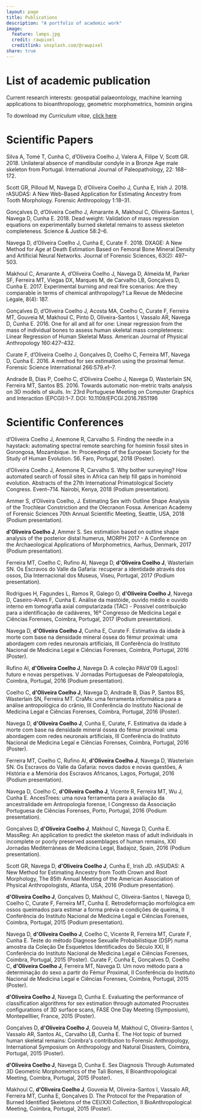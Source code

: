 ```yaml
---
layout: page
title: Publications
description: "A portfolio of academic work"
image:
  feature: lamps.jpg
  credit: rawpixel
  creditlink: unsplash.com/@rawpixel
share: true
---
```


# List of academic publication

Current research interests: geospatial palaeontology, machine learning applications to bioanthropology, geometric morphometrics, hominin origins

To download my *Curriculum vitae*, <a href="http://jcoelho.com/CV/updated.pdf">click here</a>


# Scientific Papers

Silva A, Tomé T, Cunha C, d’Oliveira Coelho J, Valera A, Filipe V, Scott GR. 2018. Unilateral absence of mandibular condyle in a Bronze Age male skeleton from Portugal. International Journal of Paleopathology, 22: 168–172.

Scott GR, Pilloud M, Navega D, d’Oliveira Coelho J, Cunha E, Irish J. 2018. rASUDAS: A New Web-Based Application for Estimating Ancestry from Tooth Morphology. Forensic Anthropology 1:18–31.

Gonçalves D, d’Oliveira Coelho J, Amarante A, Makhoul C, Oliveira-Santos I, Navega D, Cunha E. 2018. Dead weight: Validation of mass regression equations on experimentally burned skeletal remains to assess skeleton completeness. Science & Justice 58:2–6.

Navega D, d’Oliveira Coelho J, Cunha E, Curate F. 2018. DXAGE: A New Method for Age at Death Estimation Based on Femoral Bone Mineral Density and Artificial Neural Networks. Journal of Forensic Sciences, 63(2): 497–503.

Makhoul C, Amarante A, d’Oliveira Coelho J, Navega D, Almeida M, Parker SF, Ferreira MT, Viegas DX, Marques M, de Carvalho LB, Gonçalves D, Cunha E. 2017. Experimental burning and real fire scenarios: Are they comparable in terms of chemical anthropology? La Revue de Médecine Légale, 8(4): 187.

Gonçalves D, d’Oliveira Coelho J, Acosta MA, Coelho C, Curate F, Ferreira MT, Gouveia M, Makhoul C, Pinto D, Oliveira-Santos I, Vassalo AR, Navega D, Cunha E. 2016. One for all and all for one: Linear regression from the mass of individual bones to assess human skeletal mass completeness: Linear Regression of Human Skeletal Mass. American Journal of Physical Anthropology 160:427–432.

Curate F, d’Oliveira Coelho J, Gonçalves D, Coelho C, Ferreira MT, Navega D, Cunha E. 2016. A method for sex estimation using the proximal femur. Forensic Science International 266:579.e1–7.

Andrade B, Dias P, Coelho C, d’Oliveira Coelho J, Navega D, Wasterlain SN, Ferreira MT, Santos BS. 2016. Towards automatic non-metric traits analysis on 3D models of skulls. In: 23rd Portuguese Meeting on Computer Graphics and Interaction (EPCGI):1–7. DOI: 10.1109/EPCGI.2016.7851196

# Scientific Conferences

d’Oliveira Coelho J, Anemone R, Carvalho S. Finding the needle in a haystack: automating spectral remote searching for hominin fossil sites in Gorongosa, Mozambique. In: Proceedings of the European Society for the Study of Human Evolution. 56. Faro, Portugal, 2018 (Poster).

d’Oliveira Coelho J, Anemone R, Carvalho S. Why bother surveying? How automated search of fossil sites in Africa can help fill gaps in hominoid evolution. Abstracts of the 27th International Primatological Society Congress. Event–714. Nairobi, Kenya, 2018 (Podium presentation).

Ammer S, d’Oliveira Coelho, J. Estimating Sex with Outline Shape Analysis of the Trochlear Constriction and the Olecranon Fossa. American Academy of Forensic Sciences 70th Annual Scientific Meeting, Seattle, USA, 2018 (Podium presentation).

**d'Oliveira Coelho J**, Ammer S. Sex estimation based on outline shape analysis of the posterior distal humerus, MORPH 2017 - A Conference on the Archaeological Applications of Morphometrics, Aarhus, Denmark, 2017 (Podium presentation).

Ferreira MT, Coelho C, Rufino AI, Navega D, **d'Oliveira Coelho J**, Wasterlain SN. Os Escravos do Valle da Gafaria: recuperar a identidade através dos ossos, Dia Internacional dos Museus, Viseu, Portugal, 2017 (Podium presentation).

Rodrigues H, Fagundes L, Ramos R, Galego O, **d'Oliveira Coelho J**, Navega D, Caseiro-Alves F, Cunha E. Análise da mastóide, ouvido médio e ouvido interno em tomografia axial computarizada (TAC) - Possível contribuição para a identificação de cadáveres, 16º Congresso de Medicina Legal e Ciências Forenses, Coimbra, Portugal, 2017 (Podium presentation).

Navega D, **d'Oliveira Coelho J**, Cunha E, Curate F. Estimativa da idade à morte com base na densidade mineral óssea do fémur proximal: uma abordagem com redes neuronais artificiais, III Conferência do Instituto Nacional de Medicina Legal e Ciências Forenses, Coimbra, Portugal, 2016 (Poster).

Rufino AI, **d'Oliveira Coelho J**, Navega D. A coleção PAVd'09 (Lagos): futuro e novas perspetivas. V Jornadas Portuguesas de Paleopatologia, Coimbra, Portugal, 2016 (Podium presentation).

Coelho C, **d'Oliveira Coelho J**, Navega D, Andrade B, Dias P, Santos BS, Wasterlain SN, Ferreira MT. CraMs: uma ferramenta informática para a análise antropológica do crânio, III Conferência do Instituto Nacional de Medicina Legal e Ciências Forenses, Coimbra, Portugal, 2016 (Poster).

Navega D, **d'Oliveira Coelho J**, Cunha E, Curate, F. Estimativa da idade à morte com base na densidade mineral óssea do fémur proximal: uma abordagem com redes neuronais artificiais, III Conferência do Instituto Nacional de Medicina Legal e Ciências Forenses, Coimbra, Portugal, 2016 (Poster).

Ferreira MT, Coelho C, Rufino AI, **d'Oliveira Coelho J**, Navega D, Wasterlain SN. Os Escravos do Valle da Gafaria: novos dados e novas questões, A História e a Memória dos Escravos Africanos, Lagos, Portugal, 2016 (Podium presentation).

Navega D, Coelho C, **d'Oliveira Coelho J**, Vicente R, Ferreira MT, Wu J, Cunha E. AncesTrees: uma nova ferramenta para a avaliação da ancestralidade em Antropologia forense, I Congresso da Associação Portuguesa de Ciências Forenses, Porto, Portugal, 2016 (Podium presentation).

Gonçalves D, **d'Oliveira Coelho J**, Makhoul C, Navega D, Cunha E. MassReg: An application to predict the skeleton mass of adult individuals in incomplete or poorly preserved assemblages of human remains, XXI Jornadas Mediterráneas de Medicina Legal, Badajoz, Spain, 2016 (Podium presentation).

Scott GR, Navega D, **d'Oliveira Coelho J**, Cunha E, Irish JD. rASUDAS: A New Method for Estimating Ancestry from Tooth Crown and Root Morphology, The 85th Annual Meeting of the American Association of Physical Anthropologists, Atlanta, USA, 2016 (Podium presentation).

**d'Oliveira Coelho J**, Gonçalves D, Makhoul C, Oliveira-Santos I, Navega D, Coelho C, Curate F, Ferreira MT, Cunha E. Retrodeformação morfológica em ossos queimados para estimar a forma prévia e condições de queima, II Conferência do Instituto Nacional de Medicina Legal e Ciências Forenses, Coimbra, Portugal, 2015 (Podium presentation).

Navega D, **d'Oliveira Coelho J**, Coelho C, Vicente R, Ferreira MT, Curate F, Cunha E. Teste do método Diagnose Sexualle Probabilistique (DSP) numa amostra da Coleção De Esqueletos Identificados do Século XXI, II Conferência do Instituto Nacional de Medicina Legal e Ciências Forenses, Coimbra, Portugal, 2015 (Poster).
Curate F, Cunha E, Gonçalves D, Coelho C, **d'Oliveira Coelho J**, Ferreira MT, Navega D. Um novo método para a determinação do sexo a partir do Fémur Proximal, II Conferência do Instituto Nacional de Medicina Legal e Ciências Forenses, Coimbra, Portugal, 2015 (Poster).

**d'Oliveira Coelho J**, Navega D, Cunha E. Evaluating the performance of classification algorithms for sex estimation through automated Procrustes configurations of 3D surface scans, FASE One Day Meeting (Symposium), Montepelllier, France, 2015 (Poster).

Gonçalves D, **d'Oliveira Coelho J**, Gouveia M, Makhoul C, Oliveira-Santos I, Vassalo AR, Santos AL, Carvalho LB, Cunha E. The Hot topic of burned human skeletal remains: Coimbra's contribution to Forensic Anthropology, International Symposium on Anthropology and Natural Disasters, Coimbra, Portugal, 2015 (Poster).

**d'Oliveira Coelho J**, Navega D, Cunha E. Sex Diagnosis Through Automated 3D Geometric Morphometrics of the Tali Bones, II Bioanthropological Meeting, Coimbra, Portugal, 2015 (Poster).

Makhoul C, **d'Oliveira Coelho J**, Gouveia M, Oliveira-Santos I, Vassalo AR, Ferreira MT, Cunha E, Gonçalves D. The Protocol for the Preparation of Burned Identified Skeletons of the CEI/XXI Collection, II BioAnthropological Meeting, Coimbra, Portugal, 2015 (Poster).
